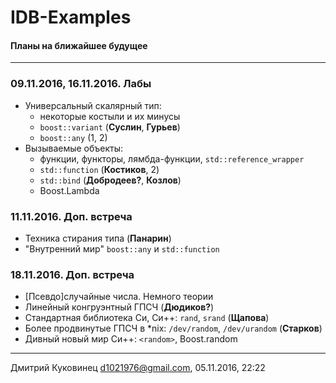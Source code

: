 # IDB-Examples
#### Планы на ближайшее будущее
---

### 09.11.2016, 16.11.2016. Лабы
- Универсальный скалярный тип:
	+ некоторые костыли и их минусы
	+ `boost::variant` (**Суслин**, **Гурьев**)
	+ `boost::any` (1, 2)
- Вызываемые объекты:
	+ функции, функторы, лямбда-функции, `std::reference_wrapper`
	+ `std::function` (**Костиков**, 2)
	+ `std::bind` (**Добродеев?**, **Козлов**)
	+ Boost.Lambda

### 11.11.2016. Доп. встреча
- Техника стирания типа (**Панарин**)
- "Внутренний мир" `boost::any` и `std::function`

### 18.11.2016. Доп. встреча
- [Псевдо]cлучайные числа. Немного теории
- Линейный конгруэнтный ГПСЧ (**Дюдиков?**)
- Стандартная библиотека Си, Си++: `rand`, `srand` (**Щапова**)
- Более продвинутые ГПСЧ в *nix: `/dev/random`, `/dev/urandom` (**Старков**)
- Дивный новый мир Си++: `<random>`, Boost.random

---
Дмитрий Куковинец <d1021976@gmail.com>, 05.11.2016, 22:22
